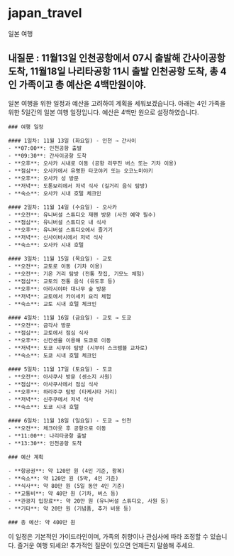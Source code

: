 # japan_travel
일본 여행

## 내질문 : 11월13일 인천공항에서 07시 출발해 간사이공항 도착, 11월18일 나리타공항 11시 출발 인천공항 도착, 총 4인 가족이고 총 예산은 4백만원이야.

일본 여행을 위한 일정과 예산을 고려하여 계획을 세워보겠습니다. 아래는 4인 가족을 위한 5일간의 일본 여행 일정입니다. 예산은 4백만 원으로 설정하였습니다.
```
### 여행 일정

#### 1일차: 11월 13일 (화요일) - 인천 → 간사이
- **07:00**: 인천공항 출발
- **09:30**: 간사이공항 도착
- **오후**: 오사카 시내로 이동 (공항 리무진 버스 또는 기차 이용)
- **점심**: 오사카에서 유명한 타코야키 또는 오코노미야키
- **오후**: 오사카 성 방문
- **저녁**: 도톤보리에서 저녁 식사 (길거리 음식 탐방)
- **숙소**: 오사카 시내 호텔 체크인

#### 2일차: 11월 14일 (수요일) - 오사카
- **오전**: 유니버설 스튜디오 재팬 방문 (사전 예약 필수)
- **점심**: 유니버설 스튜디오 내 식사
- **오후**: 유니버설 스튜디오에서 즐기기
- **저녁**: 신사이바시에서 저녁 식사
- **숙소**: 오사카 시내 호텔

#### 3일차: 11월 15일 (목요일) - 교토
- **오전**: 교토로 이동 (기차 이용)
- **오전**: 기온 거리 탐방 (전통 찻집, 기모노 체험)
- **점심**: 교토의 전통 음식 (유도후 등)
- **오후**: 아라시야마 대나무 숲 방문
- **저녁**: 교토에서 카이세키 요리 체험
- **숙소**: 교토 시내 호텔 체크인

#### 4일차: 11월 16일 (금요일) - 교토 → 도쿄
- **오전**: 금각사 방문
- **점심**: 교토에서 점심 식사
- **오후**: 신칸센을 이용해 도쿄로 이동
- **저녁**: 도쿄 시부야 탐방 (시부야 스크램블 교차로)
- **숙소**: 도쿄 시내 호텔 체크인

#### 5일차: 11월 17일 (토요일) - 도쿄
- **오전**: 아사쿠사 방문 (센소지 사원)
- **점심**: 아사쿠사에서 점심 식사
- **오후**: 하라주쿠 탐방 (타케시타 거리)
- **저녁**: 신주쿠에서 저녁 식사
- **숙소**: 도쿄 시내 호텔

#### 6일차: 11월 18일 (일요일) - 도쿄 → 인천
- **오전**: 체크아웃 후 공항으로 이동
- **11:00**: 나리타공항 출발
- **13:30**: 인천공항 도착

### 예산 계획

- **항공권**: 약 120만 원 (4인 기준, 왕복)
- **숙소**: 약 120만 원 (5박, 4인 기준)
- **식사**: 약 80만 원 (5일 동안 4인 기준)
- **교통비**: 약 40만 원 (기차, 버스 등)
- **관광지 입장료**: 약 20만 원 (유니버설 스튜디오, 사원 등)
- **기타**: 약 20만 원 (기념품, 추가 비용 등)

### 총 예산: 약 400만 원
```
이 일정은 기본적인 가이드라인이며, 가족의 취향이나 관심사에 따라 조정할 수 있습니다. 즐거운 여행 되세요! 추가적인 질문이 있으면 언제든지 말씀해 주세요.
